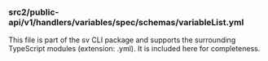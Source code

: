 ### src2/public-api/v1/handlers/variables/spec/schemas/variableList.yml

This file is part of the sv CLI package and supports the surrounding TypeScript modules (extension: .yml). It is included here for completeness.